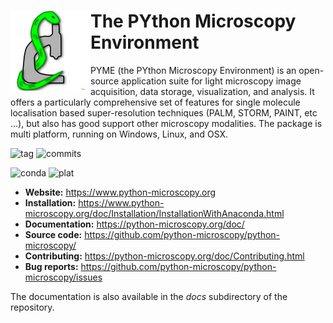 # <img alt="PYME" src="PYME/resources/icons/pymeLogo.png" style="float:left"> The PYthon Microscopy Environment

PYME (the PYthon Microscopy Environment) is an open-source application suite for light microscopy image acquisition, data storage, visualization, and analysis. It offers a particularly comprehensive set of features for single molecule localisation based super-resolution techniques (PALM, STORM, PAINT, etc ...), but also has good support other microscopy modalities. The package is multi platform, running on Windows, Linux, and OSX.

<!-- ![license](https://img.shields.io/github/license/python-microscopy/python-microscopy) -->
![tag](https://img.shields.io/github/v/tag/python-microscopy/python-microscopy?sort=semver)
![commits](https://img.shields.io/github/commit-activity/m/python-microscopy/python-microscopy)

![conda](https://img.shields.io/conda/v/david_baddeley/python-microscopy.svg)
![plat](https://img.shields.io/conda/pn/david_baddeley/python-microscopy.svg)


- **Website:** https://www.python-microscopy.org
- **Installation:** https://www.python-microscopy.org/doc/Installation/InstallationWithAnaconda.html
- **Documentation:** https://python-microscopy.org/doc/
- **Source code:** https://github.com/python-microscopy/python-microscopy/
- **Contributing:** https://python-microscopy.org/doc/Contributing.html
- **Bug reports:** https://github.com/python-microscopy/python-microscopy/issues

The documentation is also available in the *docs* subdirectory of the repository.
